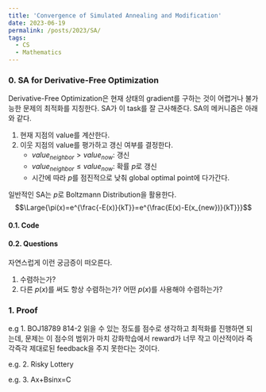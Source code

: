 ```yaml
---
title: 'Convergence of Simulated Annealing and Modification'
date: 2023-06-19
permalink: /posts/2023/SA/
tags:
  - CS
  - Mathematics
---
```


### 0. SA for Derivative-Free Optimization
Derivative-Free Optimization은 현재 상태의 gradient를 구하는 것이 어렵거나 불가능한 문제의 최적화를 지칭한다. SA가 이 task를 잘 근사해준다. SA의 메커니즘은 아래와 같다.

1. 현재 지점의 value를 계산한다.
2. 이웃 지점의 value를 평가하고 갱신 여부를 결정한다.
   - $value_{neighbor}>value_{now}$: 갱신
   - $value_{neighbor} \leq value_{now}$: 확률 $p$로 갱신
   - 시간에 따라 $p$를 점진적으로 낮춰 global optimal point에 다가간다.

일반적인 SA는 $p$로 Boltzmann Distribution을 활용한다.
$$\Large{\pi(x)=e^{\frac{-E(x)}{kT}}=e^{\frac{E(x)-E(x_{new})}{kT}}}$$
#### 0.1. Code

#### 0.2. Questions
자연스럽게 이런 궁금증이 떠오른다.
1. 수렴하는가?
2. 다른 $p(x)$를 써도 항상 수렴하는가? 어떤 $p(x)$를 사용해야 수렴하는가?

### 1. Proof



e.g 1. BOJ18789 814-2
읽을 수 있는 정도를 점수로 생각하고 최적화를 진행하면 되는데, 문제는 이 점수의 범위가 마치 강화학습에서 reward가 너무 작고 이산적이라 즉각즉각 제대로된 feedback을 주지 못한다는 것이다.





e.g. 2. Risky Lottery

e.g. 3. Ax+Bsinx=C
